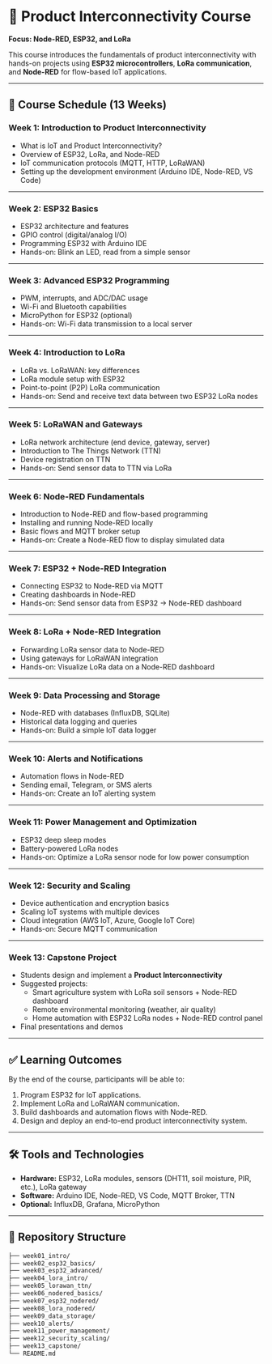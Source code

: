 # 📘 Product Interconnectivity Course  
**Focus: Node-RED, ESP32, and LoRa**

This course introduces the fundamentals of product interconnectivity with hands-on projects using **ESP32 microcontrollers**, **LoRa communication**, and **Node-RED** for flow-based IoT applications.  

---

## 📅 Course Schedule (13 Weeks)

### **Week 1: Introduction to Product Interconnectivity**
- What is IoT and Product Interconnectivity?  
- Overview of ESP32, LoRa, and Node-RED  
- IoT communication protocols (MQTT, HTTP, LoRaWAN)  
- Setting up the development environment (Arduino IDE, Node-RED, VS Code)  

---

### **Week 2: ESP32 Basics**
- ESP32 architecture and features  
- GPIO control (digital/analog I/O)  
- Programming ESP32 with Arduino IDE  
- Hands-on: Blink an LED, read from a simple sensor  

---

### **Week 3: Advanced ESP32 Programming**
- PWM, interrupts, and ADC/DAC usage  
- Wi-Fi and Bluetooth capabilities  
- MicroPython for ESP32 (optional)  
- Hands-on: Wi-Fi data transmission to a local server  

---

### **Week 4: Introduction to LoRa**
- LoRa vs. LoRaWAN: key differences  
- LoRa module setup with ESP32  
- Point-to-point (P2P) LoRa communication  
- Hands-on: Send and receive text data between two ESP32 LoRa nodes  

---

### **Week 5: LoRaWAN and Gateways**
- LoRa network architecture (end device, gateway, server)  
- Introduction to The Things Network (TTN)  
- Device registration on TTN  
- Hands-on: Send sensor data to TTN via LoRa  

---

### **Week 6: Node-RED Fundamentals**
- Introduction to Node-RED and flow-based programming  
- Installing and running Node-RED locally  
- Basic flows and MQTT broker setup  
- Hands-on: Create a Node-RED flow to display simulated data  

---

### **Week 7: ESP32 + Node-RED Integration**
- Connecting ESP32 to Node-RED via MQTT  
- Creating dashboards in Node-RED  
- Hands-on: Send sensor data from ESP32 → Node-RED dashboard  

---

### **Week 8: LoRa + Node-RED Integration**
- Forwarding LoRa sensor data to Node-RED  
- Using gateways for LoRaWAN integration  
- Hands-on: Visualize LoRa data on a Node-RED dashboard  

---

### **Week 9: Data Processing and Storage**
- Node-RED with databases (InfluxDB, SQLite)  
- Historical data logging and queries  
- Hands-on: Build a simple IoT data logger  

---

### **Week 10: Alerts and Notifications**
- Automation flows in Node-RED  
- Sending email, Telegram, or SMS alerts  
- Hands-on: Create an IoT alerting system  

---

### **Week 11: Power Management and Optimization**
- ESP32 deep sleep modes  
- Battery-powered LoRa nodes  
- Hands-on: Optimize a LoRa sensor node for low power consumption  

---

### **Week 12: Security and Scaling**
- Device authentication and encryption basics  
- Scaling IoT systems with multiple devices  
- Cloud integration (AWS IoT, Azure, Google IoT Core)  
- Hands-on: Secure MQTT communication  

---

### **Week 13: Capstone Project**
- Students design and implement a **Product Interconnectivity**  
- Suggested projects:  
  - Smart agriculture system with LoRa soil sensors + Node-RED dashboard  
  - Remote environmental monitoring (weather, air quality)  
  - Home automation with ESP32 LoRa nodes + Node-RED control panel  
- Final presentations and demos  

---

## ✅ Learning Outcomes
By the end of the course, participants will be able to:  
1. Program ESP32 for IoT applications.  
2. Implement LoRa and LoRaWAN communication.  
3. Build dashboards and automation flows with Node-RED.  
4. Design and deploy an end-to-end product interconnectivity system.  

---

## 🛠 Tools and Technologies
- **Hardware:** ESP32, LoRa modules, sensors (DHT11, soil moisture, PIR, etc.), LoRa gateway  
- **Software:** Arduino IDE, Node-RED, VS Code, MQTT Broker, TTN  
- **Optional:** InfluxDB, Grafana, MicroPython  

---

## 📂 Repository Structure
```bash
├── week01_intro/
├── week02_esp32_basics/
├── week03_esp32_advanced/
├── week04_lora_intro/
├── week05_lorawan_ttn/
├── week06_nodered_basics/
├── week07_esp32_nodered/
├── week08_lora_nodered/
├── week09_data_storage/
├── week10_alerts/
├── week11_power_management/
├── week12_security_scaling/
├── week13_capstone/
└── README.md

